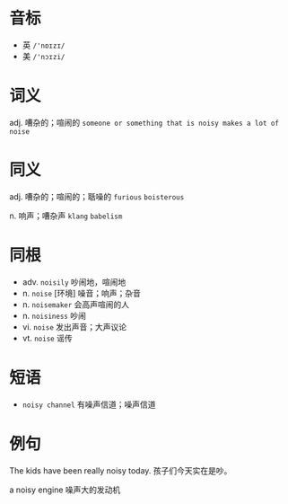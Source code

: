 # 音标

- 英 `/'nɒɪzɪ/`
- 美 `/'nɔɪzi/`

# 词义

adj. 嘈杂的；喧闹的
`someone or something that is noisy makes a lot of noise`

# 同义

adj. 嘈杂的；喧闹的；聒噪的
`furious` `boisterous`

n. 响声；嘈杂声
`klang` `babelism`

# 同根

- adv. `noisily` 吵闹地，喧闹地
- n. `noise` [环境] 噪音；响声；杂音
- n. `noisemaker` 会高声喧闹的人
- n. `noisiness` 吵闹
- vi. `noise` 发出声音；大声议论
- vt. `noise` 谣传

# 短语

- `noisy channel` 有噪声信道；噪声信道

# 例句

The kids have been really noisy today.
孩子们今天实在是吵。

a noisy engine
噪声大的发动机


